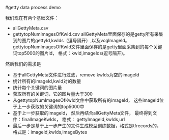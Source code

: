 #getty data process demo

我们现在有两个基础文件：
- allGettyMeta.csv
- gettytopNumImagesOfKwId.csv
allGettyMeta里面保存的是getty所有采集到的图片的gettyId,kwIds（逗号隔开）,以及vcgImageId。
gettytopNumImagesOfKwId文件里面保存的是getty里面采集到的每个关键词top5000的图片id，
格式：kwId,imageIds(逗号隔开)。

然后我们的需求是
- 基于allGettyMeta文件进行过滤，remove kwIds为空的imageId
- 统计所有的imageId,kwId对的数量
- 统计每个关键词的图片量
- 获取所有的关键词，它的图片量大于300
- 从gettytopNumImagesOfKwId文件中获取所有的imageId， 这些imageId位于上一步获取的关键词的top5000中
- 基于上一步获取的imageId， 然后再结合allGettyMeta文件， 最终得到文件：finalImageKwIds， 格式：
gettyImageId,kwIds,url
- 最后一步是基于上一步产生的文件生成模型训练数据，格式是tfrecords的， 格式是：imageId,kwIds,imageBytes


